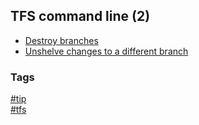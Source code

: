 ## TFS command line (2)

- [Destroy branches](destroy-branch.md)
- [Unshelve changes to a different branch](unshelve-changes-different-branch.md)

### Tags
[#tip](../../tips.md)  
[#tfs](../tfs.md)